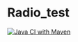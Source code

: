 # Radio_test
[![Java CI with Maven](https://github.com/FirstBlackList/Radio_test/actions/workflows/maven.yml/badge.svg)](https://github.com/FirstBlackList/Radio_test/actions/workflows/maven.yml)
